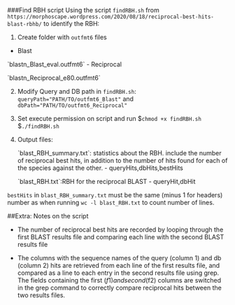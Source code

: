 
###Find RBH script
Using the script `findRBH.sh` from `https://morphoscape.wordpress.com/2020/08/18/reciprocal-best-hits-blast-rbhb/` to identify the RBH:

1. Create folder with `outfmt6` files
- Blast
<p>`blastn_Blast_eval.outfmt6`
- Reciprocal
<p>`blastn_Reciprocal_e80.outfmt6`

2. Modify Query and DB path in `findRBH.sh`:
`queryPath="PATH/TO/outfmt6_Blast"` and
`dbPath="PATH/TO/outfmt6_Reciprocal"`

3. Set execute permission on script and run 
$`chmod +x findRBH.sh`
$`./findRBH.sh`

4. Output files:
	<p>`blast_RBH_summary.txt`: statistics about the RBH. include the number of reciprocal best hits, in addition to the number of hits found for each of the species against the other.
		- queryHits,dbHits,bestHits
	<p>`blast_RBH.txt`:RBH for the reciprocal BLAST
		- queryHit,dbHit

`bestHits` in `blast_RBH_summary.txt` must be the same (minus 1 for headers) number as when running `wc -l blast_RBH.txt` to count number of lines.




##Extra: Notes on the script
- The number of reciprocal best hits are recorded by looping through the first BLAST results file and comparing each line with the second BLAST results file

- The columns with the sequence names of the query (column 1) and db (column 2) hits are retrieved from each line of the first results file, and compared as a line to each entry in the second results file using grep. The fields containing the first ($f1) and second ($f2) columns are switched in the grep command to correctly compare reciprocal hits between the two results files.